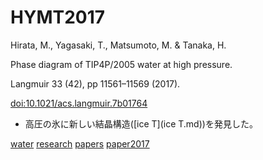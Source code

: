 # HYMT2017

Hirata, M., Yagasaki, T., Matsumoto, M. & Tanaka, H.

Phase diagram of TIP4P/2005 water at high pressure.

Langmuir 33 (42), pp 11561–11569 (2017).

[doi:10.1021/acs.langmuir.7b01764](http://doi.org/10.1021/acs.langmuir.7b01764)

* 高圧の氷に新しい結晶構造([ice T](ice T.md))を発見した。


[](https://youtu.be/QRax76gO1vU)



[water](water.md) [research](research.md) [papers](papers.md) [paper2017](paper2017.md)



